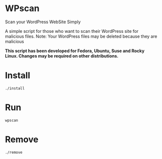 # WPscan

Scan your WordPress WebSite Simply

A simple script for those who want to scan their WordPress site for malicious files.
Note: Your WordPress files may be deleted because they are malicious

**This script has been developed for Fedora, Ubuntu, Suse and Rocky Linux. Changes may be required on other distributions.**

# Install


```
./install
```




# Run

```
wpscan
```


# Remove


```
./remove
```




